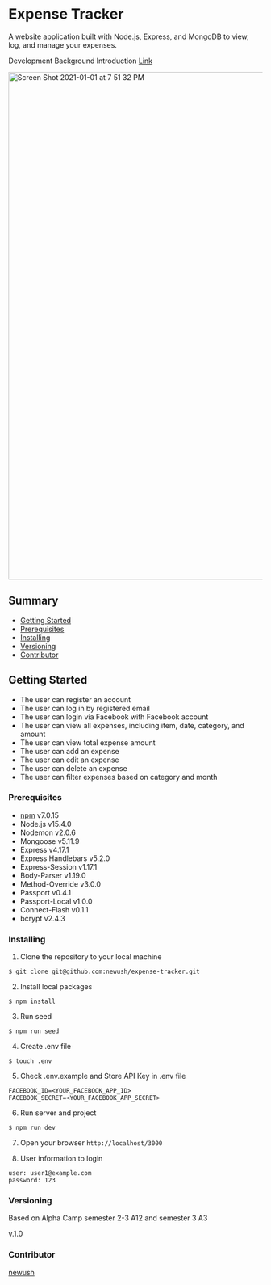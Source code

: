 # Expense Tracker

A website application built with Node.js, Express, and MongoDB to view, log, and manage your expenses.

Development Background Introduction [Link](http://bit.ly/2MkEubi)

<img width="1005" alt="Screen Shot 2021-01-01 at 7 51 32 PM" src="https://user-images.githubusercontent.com/67764641/103448776-3daf2700-4c6c-11eb-8028-08be55e5529f.png">


## Summary

  - [Getting Started](#getting-started)
  - [Prerequisites](#prerequisites)
  - [Installing](#installing)
  - [Versioning](#versioning)
  - [Contributor](#contributor)

## Getting Started

- The user can register an account
- The user can log in by registered email 
- The user can login via Facebook with Facebook account
- The user can view all expenses, including item, date, category, and amount
- The user can view total expense amount
- The user can add an expense 
- The user can edit an expense 
- The user can delete an expense
- The user can filter expenses based on category and month

### Prerequisites

- [npm](https://www.npmjs.com/get-npm) v7.0.15
- Node.js v15.4.0
- Nodemon v2.0.6
- Mongoose v5.11.9
- Express v4.17.1
- Express Handlebars v5.2.0
- Express-Session v1.17.1
- Body-Parser v1.19.0
- Method-Override v3.0.0
- Passport v0.4.1
- Passport-Local v1.0.0
- Connect-Flash v0.1.1
- bcrypt v2.4.3

### Installing
1. Clone the repository to your local machine
```shell
$ git clone git@github.com:newush/expense-tracker.git
```
2. Install local packages
```shell
$ npm install
```
3. Run seed
```shell
$ npm run seed
```
4. Create .env file
```shell
$ touch .env
```
5. Check .env.example and Store API Key in .env file
```
FACEBOOK_ID=<YOUR_FACEBOOK_APP_ID>
FACEBOOK_SECRET=<YOUR_FACEBOOK_APP_SECRET>
```
6. Run server and project
```shell
$ npm run dev
```
7. Open your browser `http://localhost/3000`

8. User information to login

```
user: user1@example.com
password: 123
```

### Versioning
Based on Alpha Camp semester 2-3 A12 and semester 3 A3

v.1.0

### Contributor

 [newush](https://github.com/newush) 
 
